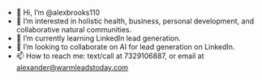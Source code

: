 - 👋 Hi, I’m @alexbrooks110
- 👀 I’m interested in holistic health, business, personal development, and collaborative natural communities.
- 🌱 I’m currently learning LinkedIn lead generation.
- 💞️ I’m looking to collaborate on AI for lead generation on LinkedIn.
- 📫 How to reach me: text/call at 7329106887, or email at alexander@warmleadstoday.com

<!---
alexbrooks110/alexbrooks110 is a ✨ special ✨ repository because its `README.md` (this file) appears on your GitHub profile.
You can click the Preview link to take a look at your changes.
--->

